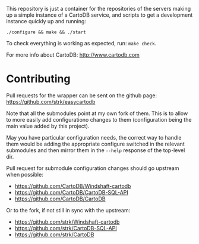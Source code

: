 This repository is just a container for the repositories of the servers
making up a simple instance of a CartoDB service, and scripts to get a
development instance quickly up and running:

 `./configure && make && ./start`

To check everything is working as expected, run: `make check`.

For more info about CartoDB: http://www.cartodb.com

# Contributing

Pull requests for the wrapper can be sent on the github page:
 https://github.com/strk/easycartodb

Note that all the submodules point at my own fork of them.
This is to allow to more easily add configurationo changes to them
(configuration being the main value added by this project).

May you have particular configuration needs, the correct way to handle them
would be adding the appropriate configure switched in the relevant submodules
and then mirror them in the `--help` response of the top-level dir.

Pull request for submodule configuration changes should go upstream
when possible:
  - https://github.com/CartoDB/Windshaft-cartodb
  - https://github.com/CartoDB/CartoDB-SQL-API
  - https://github.com/CartoDB/CartoDB

Or to the fork, if not still in sync with the upstream:
  - https://github.com/strk/Windshaft-cartodb
  - https://github.com/strk/CartoDB-SQL-API
  - https://github.com/strk/CartoDB
